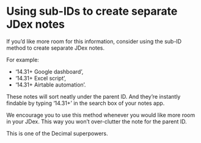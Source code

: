 # Using sub-IDs to create separate JDex notes

If you’d like more room for this information, consider using the sub-ID method to create separate JDex notes.

For example:

- ‘14.31+ Google dashboard’,
- ‘14.31+ Excel script’,
- ‘14.31+ Airtable automation’.

These notes will sort neatly under the parent ID. And they’re instantly findable by typing ‘14.31+’ in the search box of your notes app.

We encourage you to use this method whenever you would like more room in your JDex. This way you won’t over-clutter the note for the parent ID.

This is one of the Decimal superpowers.
